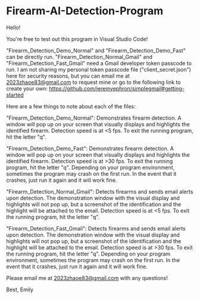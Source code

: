 # Firearm-AI-Detection-Program

Hello!


You're free to test out this program in Visual Studio Code! 


"Firearm_Detection_Demo_Normal" and "Firearm_Detection_Demo_Fast" can be directly run. 
"Firearm_Detection_Normal_Gmail" and "Firearm_Detection_Fast_Gmail" need a Gmail developer token passcode to run. 
I am not sharing my personal token passcode file ("client_secret.json") here for security reasons, but you can email me at 
2023zhaoe83@gmail.com to request mine or go to the following link to create your own: https://github.com/jeremyephron/simplegmail#getting-started


Here are a few things to note about each of the files:

"Firearm_Detection_Demo_Normal":
Demonstrates firearm detection. A window will pop up on your screen that visually displays and highlights the 
identified firearm. Detection speed is at <5 fps. To exit the running program, hit the letter "q". 

"Firearm_Detection_Demo_Fast": 
Demonstrates firearm detection. A window will pop up on your screen that visually displays and highlights the 
identified firearm. Detection speed is at >30 fps. To exit the running program, hit the letter "q". 
Depending on your program environment, sometimes the program may crash on the first run. In the event that it 
crashes, just run it again and it will work fine. 

"Firearm_Detection_Normal_Gmail":
Detects firearms and sends email alerts upon detection. The demonstration window with the visual display and 
highlights will not pop up, but a screenshot of the identification and the highlight will be attached to the email. 
Detection speed is at <5 fps. To exit the running program, hit the letter "q". 

"Firearm_Detection_Fast_Gmail":
Detects firearms and sends email alerts upon detection. The demonstration window with the visual display and 
highlights will not pop up, but a screenshot of the identification and the highlight will be attached to the email. 
Detection speed is at >30 fps. To exit the running program, hit the letter "q". 
Depending on your program environment, sometimes the program may crash on the first run. In the event that it 
crashes, just run it again and it will work fine. 


Please email me at 2023zhaoe83@gmail.com with any questions!

Best, 
Emily
